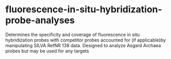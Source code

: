 # fluorescence-in-situ-hybridization-probe-analyses
Determines the specificity and coverage of fluorescence in situ hybridization probes with competitor probes accounted for (if applicable)by manipulating SILVA RefNR 138 data. Designed to analyze Asgard Archaea probes but may be used for any targets
